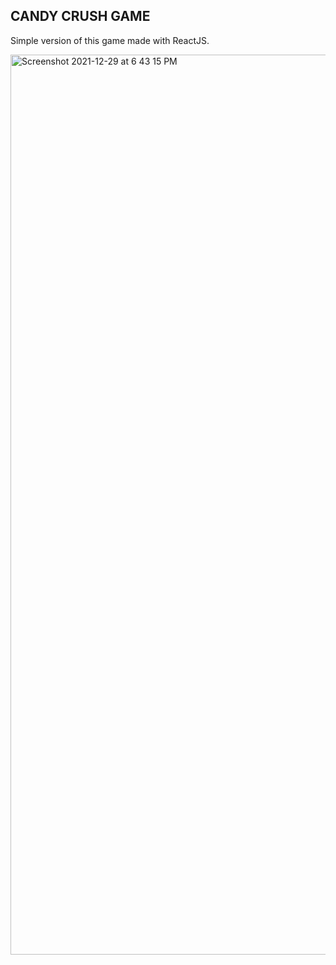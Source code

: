 ## CANDY CRUSH GAME
Simple version of this game made with ReactJS.

<img width="1440" alt="Screenshot 2021-12-29 at 6 43 15 PM" src="https://user-images.githubusercontent.com/71596140/147666047-412cda96-088f-40a1-a624-114c5cc77ece.png">
